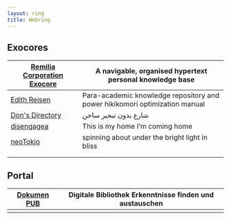 ```yaml
---
layout: ring
title: Webring
---
```

## Exocores
| [Remilia Corporation Exocore](https://exocore.netlify.app/) | A navigable, organised hypertext personal knowledge base                    |
| ----------------------------------------------------------- | --------------------------------------------------------------------------- |
| [Edith Reisen](http://reisen.netlify.app/)                  | Para-academic knowledge repository and power hikikomori optimization manual |
| [Don's Directory](http://dons.directory/)                   | شارع بدون تبخير ساخن                                                        |
| [disengagea](https://disengagea.toikos.net/)                | This is my home I’m coming home                                             |
| [neoTokio](https://neotokio.net/)                           | spinning about under the bright light in bliss                              |
|                                                             |                                                                             |
|                                                             |                                                                             |
## Portal
| [Dokumen PUB](https://dokumen.pub/) | Digitale Bibliothek Erkenntnisse finden und austauschen |
| ----------------------------------- | ------------------------------------------------------- |
|                                     |                                                         |